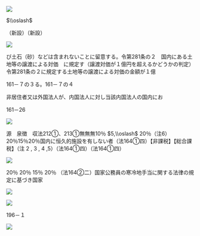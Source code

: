 ![](https://www.nta.go.jp/tmp/c9dcd7e8-9081-4061-9fa2-60638fcae09c/images/734d77a5749b4cdc02ca7aa51a97178bf16a4f68e942ed34c91e3384daf514f5.jpg)

$\\oslash$

（新設）（新設）

![](https://www.nta.go.jp/tmp/c9dcd7e8-9081-4061-9fa2-60638fcae09c/images/ac724ace0016339e08c3086ee3a4a42c104119916be82ceb688e9f0ad95d2fdb.jpg)

び土石（砂）などは含まれないことに留意する。令第281条の２　国内にある土地等の譲渡による対価　に規定す（譲渡対価が１億円を超えるかどうかの判定）令第281条の２に規定する土地等の譲渡による対価の金額が１億

161－７の３る。161－７の４

非居住者又は外国法人が、内国法人に対し当該内国法人の国内にお

161－26

![](https://www.nta.go.jp/tmp/c9dcd7e8-9081-4061-9fa2-60638fcae09c/images/e115eff8bc05b26f2c2f089522ad5ce5e4ac1cee0a01bd55b27fc51795ac523a.jpg)

源　泉徴　収法212①、213①無無無10％ $5,\\oslash$ 20％（注6）20％15％20％国内に恒久的施設を有しない者（法164①四）【非課税】【総合課税】（注 2 , 3 , 4 ,5）（法164①四）（法164①四）

![](https://www.nta.go.jp/tmp/c9dcd7e8-9081-4061-9fa2-60638fcae09c/images/44155a657b50b79e3003d4dc9962b7be2643b39620e6d4cd951c04531488abb4.jpg)

20％ 20％ 15％ 20％ （法164②二）国家公務員の寒冷地手当に関する法律の規定に基づき国家

![](https://www.nta.go.jp/tmp/c9dcd7e8-9081-4061-9fa2-60638fcae09c/images/f199e0fed3cd461f0a61ec8d47ab496e4a4f0b3b01ef3c0e67b8ba464b3298c1.jpg)

![](https://www.nta.go.jp/tmp/c9dcd7e8-9081-4061-9fa2-60638fcae09c/images/64af69ad619b7e540ea698e4a8bf95f1ac1230f38ac9d3e192cbc22ea60cc9de.jpg)

196－１

![](https://www.nta.go.jp/tmp/c9dcd7e8-9081-4061-9fa2-60638fcae09c/images/04846a42741883d2bb1ee597647bc3c57d27e050a60034a9351285fe12ef0405.jpg)